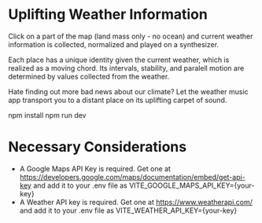 # Uplifting Weather Information

Click on a part of the map (land mass only - no ocean) and current weather information is collected, normalized and played on a synthesizer.

Each place has a unique identity given the current weather, which is realized as a moving chord. Its intervals, stability, and paralell motion are determined by values collected from the weather.

Hate finding out more bad news about our climate? Let the weather music app transport you to a distant place on its uplifting carpet of sound.

npm install
npm run dev

# Necessary Considerations

* A Google Maps API Key is required. Get one at https://developers.google.com/maps/documentation/embed/get-api-key and add it to your .env file as VITE_GOOGLE_MAPS_API_KEY={your-key}
* A Weather API key is required. Get one at https://www.weatherapi.com/ and add it to your .env file as VITE_WEATHER_API_KEY={your-key}
